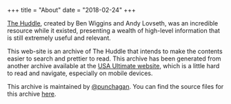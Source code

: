 +++
title = "About"
date = "2018-02-24"
+++

[The Huddle](http://the-huddle.org/), created by Ben Wiggins and Andy Lovseth,
was an incredible resource while it existed, presenting a wealth of high-level
information that is still extremely useful and relevant.

This web-site is an archive of The Huddle that intends to make the contents
easier to search and prettier to read. This archive has been generated from
another archive available at the [USA Ultimate
website](https://www.usaultimate.org/huddle/issue001.aspx), which is a little
hard to read and navigate, especially on mobile devices.

This archive is maintained by [@punchagan](https://github.com/punchagan/). You
can find the source files for this archive
[here](https://github.com/thatte-idli-kaal-soup/the-huddle/).
